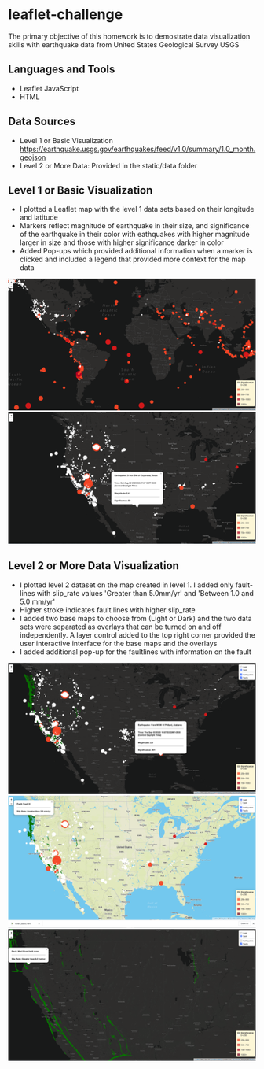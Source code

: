 # leaflet-challenge
The primary objective of this homework is to demostrate data visualization skills with earthquake data from United States Geological Survey USGS 

## Languages and Tools
*  Leaflet JavaScript
*  HTML

## Data Sources 
*  Level 1 or Basic Visualization https://earthquake.usgs.gov/earthquakes/feed/v1.0/summary/1.0_month.geojson
*  Level 2 or More Data: Provided in the static/data folder

## Level 1 or Basic Visualization
*  I plotted a Leaflet map with the level 1 data sets based on their longitude and latitude
*  Markers reflect magnitude of earthquake in their size, and significance of the earthquake in their color with eathquakes with higher magnitude larger in size and those with higher significance darker in color
*  Added Pop-ups which provided additional information when a marker is clicked and included a legend that provided more context for the map data

![alt text](https://github.com/highmic/leaflet-challenge/blob/master/images/level1_basic.png "Basic Visualization no Popup")
![alt text](https://github.com/highmic/leaflet-challenge/blob/master/images/level1_basicpopUp.png "Basic Visualization with Popup")



## Level 2 or More Data Visualization 
*  I plotted level 2 dataset on the map created in level 1. I added only fault-lines with slip_rate values 'Greater than 5.0mm/yr' and 'Between 1.0 and 5.0 mm/yr'
*  Higher stroke indicates fault lines with higher slip_rate
*  I added two base maps to choose from (Light or Dark) and the two data sets were separated as overlays that can be turned on and off independently. A layer control added to the top right corner provided the user interactive interface for the base maps and the overlays
*  I added additional pop-up for the faultlines with information on the fault

![alt text](https://github.com/highmic/leaflet-challenge/blob/master/images/level2_dark_popup.png "Level2 Visualization DarkMap")
![alt text](https://github.com/highmic/leaflet-challenge/blob/master/images/level2_street.png "Level2 Visualization StreetMap")
![alt text](https://github.com/highmic/leaflet-challenge/blob/master/images/level2_faultline_popup.png "Level2 Visualization faultOnly")

